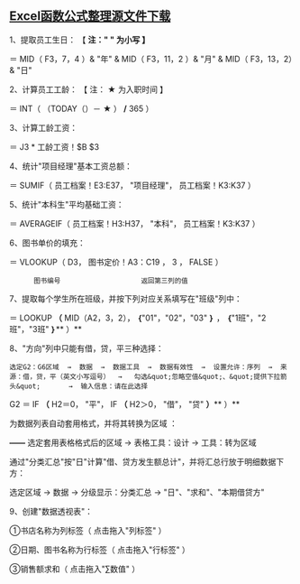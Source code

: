 ## [Excel函数公式整理源文件下载](https://dev.onti.net/down/CDN/Files/2019/10/13/Excel%E5%87%BD%E6%95%B0%E5%85%AC%E5%BC%8F%E6%95%B4%E7%90%86%20%281%29%281%29.docx"Excel函数公式整理源文件下载")

1、提取员工生日：   【 **注：&quot; &quot; 为小写 】**

＝ MID（ F3，7，4 ）&amp; &quot;年&quot; &amp; MID（ F3，11，2 ）&amp; &quot;月&quot; &amp; MID（ F3，13，2）&amp; &quot;日&quot;

2、计算员工工龄：   【 注： **★** 为入职时间 】

＝ INT（ （TODAY（）－ **★** ） **/** 365  ）

3、计算工龄工资：

＝ J3 \*  工龄工资！$B $3

4、统计&quot;项目经理&quot;基本工资总额：

＝ SUMIF（ 员工档案！E3:E37， &quot;项目经理&quot;， 员工档案！K3:K37 ）

5、统计&quot;本科生&quot;平均基础工资：

＝ AVERAGEIF（ 员工档案！H3:H37， &quot;本科&quot;， 员工档案！K3:K37 ）

6、图书单价的填充：

＝ VLOOKUP（ D3，   图书定价！A3：C19 ，   3 ，   FALSE ）

          图书编号                    返回第三列的值

7、提取每个学生所在班级，并按下列对应关系填写在&quot;班级&quot;列中：

  ＝ LOOKUP **（** MID（A2，3，2）， **｛**&quot;01&quot;，&quot;02&quot;，&quot;03&quot; **｝** ， **｛**&quot;1班&quot;，&quot;2班&quot;，&quot;3班&quot; **｝**** ）**

8、&quot;方向&quot;列中只能有借，贷，平三种选择：

    选定G2：G6区域  →  数据  →  数据工具  →  数据有效性  →  设置允许：序列  →  来源：借，贷，平（英文小写逗号）  →   勾选&quot;忽略空值&quot;、&quot;提供下拉箭头&quot;       →  输入信息：请在此选择

G2 ＝ IF **（** H2＝0， &quot;平&quot;， IF **（** H2＞0， &quot;借&quot;， &quot;贷&quot; **）**** ）**

   为数据列表自动套用格式，并将其转换为区域 ：

**——** 选定套用表格格式后的区域  →  表格工具：设计   →  工具：转为区域

   通过&quot;分类汇总&quot;按&quot;日&quot;计算&quot;借、贷方发生额总计&quot;，并将汇总行放于明细数据下方：

   选定区域  →  数据   →  分级显示：分类汇总   →  &quot;日&quot;、&quot;求和&quot;、&quot;本期借贷方&quot;

9、创建&quot;数据透视表&quot;：

①书店名称为列标签（ 点击拖入&quot;列标签&quot; ）

②日期、图书名称为行标签（ 点击拖入&quot;行标签&quot; ）

③销售额求和（ 点击拖入&quot;∑数值&quot; ）
